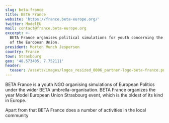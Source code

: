 ```yaml
---
slug: beta-france
title: BETA France
website: 'https://france.beta-europe.org/'
twitter: ModelEU
mail: contact@france.beta-europe.org
excerpt: >-
  BETA France organises political simulations for youth concerning the workings
  of the European Union.
president: Morten Munch Jespersen
country: France
town: Strasbourg
geo: '48.573405, 7.752111'
header:
  teaser: /assets/images/logos_resized_0006_partner-logo-beta-france.png
---
```

BETA France is a youth NGO organising simulations of European Politics under the wider BETA umbrella-organisation. BETA France organizes the year Model European Union Strasbourg event, which is the oldest of its kind in Europe. 



Apart from that BETA France does a number of activities in the local community
